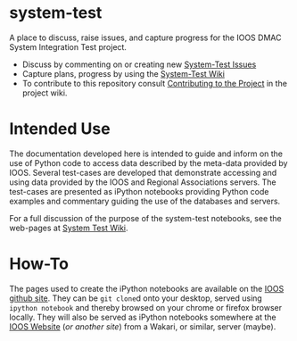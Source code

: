 
system-test
===========

A place to discuss, raise issues, and capture progress for the IOOS DMAC System Integration Test project.

* Discuss by commenting on or creating new [System-Test Issues](https://github.com/ioos/system-test/issues?direction=desc&page=1&sort=created&state=open)
* Capture plans, progress by using the [System-Test Wiki](https://github.com/ioos/system-test/wiki)
* To contribute to this repository consult [Contributing to the Project](https://github.com/ioos/system-test/wiki/Contributing-to-the-Project) in the project wiki. 


Intended Use
============

The documentation developed here is intended to guide and inform on the use of Python code to access data described by the meta-data provided by  IOOS. Several test-cases are developed that demonstrate accessing and using data provided by the IOOS and Regional Associations servers. The test-cases are presented as iPython notebooks providing Python code examples and commentary guiding the use of the databases and servers. 

For a full discussion of the purpose of the system-test notebooks, see the web-pages at [System Test Wiki](https://github.com/ioos/system-test/wiki).

How-To
======

The pages used to create the iPython notebooks are available on the [IOOS github site](https://github.com/ioos/system-test). They can be `git clone`d onto your desktop, served using `ipython notebook` and thereby browsed on your chrome or firefox browser locally. They will also be served as iPython notebooks somewhere at the [IOOS Website](https://IOOS.github.io) (*or another site*) from a Wakari, or similar, server (maybe). 

